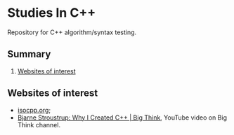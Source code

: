 # Studies In C++

Repository for C++ algorithm/syntax testing.

## Summary

1. [Websites of interest](#websites-of-interest)

## Websites of interest

- [isocpp.org](https://isocpp.org/);
- [Bjarne Stroustrup: Why I Created C++ | Big Think](https://www.youtube.com/watch?v=JBjjnqG0BP8), YouTube video on Big Think channel.
